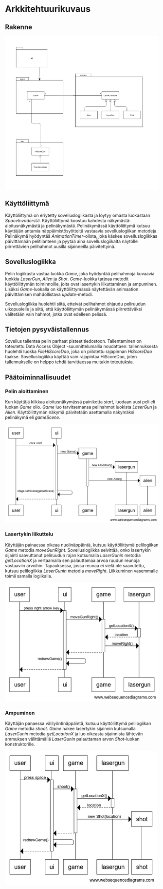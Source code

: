 # Arkkitehtuurikuvaus

## Rakenne
<img src="https://raw.githubusercontent.com/behindthegroove/ot-harjoitustyo-s20/master/dokumentaatio/kuvat/luokkajapakkauskaavio.png">

## Käyttöliittymä

Käyttöliittymä on eriytetty sovelluslogiikasta ja löytyy omasta luokastaan _SpaceInvadersUi_. Käyttöliittymä koostuu kahdesta näkymästä: aloitusnäkymästä ja pelinäkymästä. Pelinäkymässä käyttöliittymä kutsuu käyttäjän antamia näppäimistösyötteitä vastaavia sovelluslogiikan metodeja. Pelinäkymä hyödyntää _AnimationTimer_-oliota, joka käskee sovelluslogiikkaa päivittämään pelitilanteen ja pyytää aina sovelluslogiikalta näytölle piirrettävien pelihahmot uusilla sijainneilla päivitettyinä.

## Sovelluslogiikka

Pelin logiikasta vastaa luokka _Game_, joka hyödyntää pelihahmoja kuvaavia luokkia _LaserGun_, _Alien_ ja _Shot_. _Game_-luokka tarjoaa metodit käyttöliittymän toiminnoille, joita ovat lasertykin liikuttaminen ja ampuminen. Lisäksi _Game_-luokalla on käyttöliittymässä näytettävän animaation päivittämisen mahdollistava _update_-metodi.

Sovelluslogiikka huolehtii siitä, etteivät pelihahmot ohjaudu peliruudun ulkopuolelle ja siitä, että käyttöliittymän pelinäkymässä piirrettäväksi välitetään vain hahmot, jotka ovat edelleen pelissä.

## Tietojen pysyväistallennus

Sovellus tallentaa pelin parhaat pisteet tiedostoon. Tallentaminen on toteutettu Data Access Object -suunnittelumallia noudattaen: tallennuksesta huolehtii luokka _FileHiScoreDao_, joka on piilotettu rajapinnan _HiScoreDao_ taakse. Sovelluslogiikka käyttää vain rajapintaa HiScoreDao, joten tallennukselle on helppo tehdä tarvittaessa muitakin toteutuksia.

## Päätoiminnallisuudet

### Pelin aloittaminen

Kun käyttäjä klikkaa aloitusnäkymässä painiketta _start_, luodaan uusi peli eli luokan _Game_ olio. _Game_ luo tarvitsemansa pelihahmot luokista _LaserGun_ ja _Alien_. Käyttöliittymän näkymä päivitetään asettamalla näkymäksi pelinäkymä eli _gameScene_.

<img src="https://raw.githubusercontent.com/behindthegroove/ot-harjoitustyo-s20/master/dokumentaatio/kuvat/sekvenssikaavio1.png">


### Lasertykin liikuttelu

Käyttäjän painaessa oikeaa nuolinäppäintä, kutsuu käyttöliittymä pelilogiikan _Game_ metodia _moveGunRight_. Sovelluslogiikka selvittää, onko lasertykin sijainti saavuttanut peliruudun rajan kutsumalla _LaserGunin_ metodia _getLocationX_ ja vertaamalla sen palauttamaa arvoa ruudun reunoja vastaaviin arvoihin. Tapauksessa, jossa reunaa ei vielä ole saavutettu, kutsuu pelilogiikka _LaserGunin_ metodia _moveRight_. Liikkuminen vasemmalle toimii samalla logiikalla.

<img src="https://raw.githubusercontent.com/behindthegroove/ot-harjoitustyo-s20/master/dokumentaatio/kuvat/sekvenssikaavio2.png">

### Ampuminen

Käyttäjän panaessa välilyöntinäppäintä, kutsuu käyttöliittymä pelilogiikan _Game_ metodia _shoot_. _Game_ hakee lasertykin sijainnin kutsumalla _LaserGunin_ metodia _getLocationX_ ja luo oikeasta sijainnista lähtevän ammuksen välittämällä _LaserGunin_ palauttaman arvon _Shot_-luokan konstruktorille.

<img src="https://raw.githubusercontent.com/behindthegroove/ot-harjoitustyo-s20/master/dokumentaatio/kuvat/sekvenssikaavio3.png">
